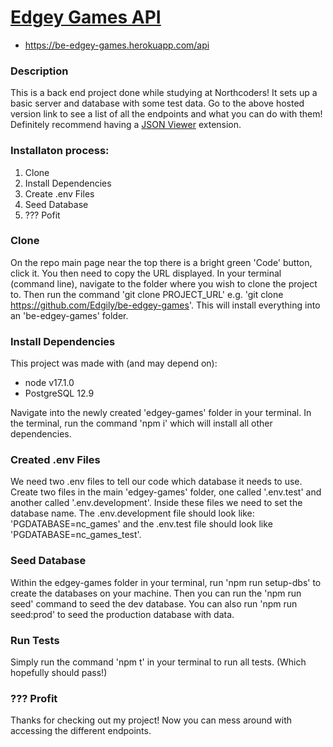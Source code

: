 # <a href="https://be-edgey-games.herokuapp.com/api">Edgey Games API</a>

- https://be-edgey-games.herokuapp.com/api

### Description

This is a back end project done while studying at Northcoders! It sets up a basic server and database with some test data. Go to the above hosted version link to see a list of all the endpoints and what you can do with them! Definitely recommend having a <a href="https://chrome.google.com/webstore/detail/json-viewer/gbmdgpbipfallnflgajpaliibnhdgobh">JSON Viewer</a> extension.

### Installaton process:

1. Clone
2. Install Dependencies
3. Create .env Files
4. Seed Database
5. ??? Pofit

### Clone

On the repo main page near the top there is a bright green 'Code' button, click it. You then need to copy the URL displayed. In your terminal (command line), navigate to the folder where you wish to clone the project to. Then run the command 'git clone PROJECT_URL' e.g. 'git clone https://github.com/Edgily/be-edgey-games'. This will install everything into an 'be-edgey-games' folder.

### Install Dependencies

This project was made with (and may depend on):
- node v17.1.0
- PostgreSQL 12.9

Navigate into the newly created 'edgey-games' folder in your terminal. In the terminal, run the command 'npm i' which will install all other dependencies. 

### Created .env Files

We need two .env files to tell our code which database it needs to use. Create two files in the main 'edgey-games' folder, one called '.env.test' and another called '.env.development'. Inside these files we need to set the database name. The .env.development file should look like: 'PGDATABASE=nc_games' and the .env.test file should look like 'PGDATABASE=nc_games_test'.

### Seed Database

Within the edgey-games folder in your terminal, run 'npm run setup-dbs' to create the databases on your machine. Then you can run the 'npm run seed' command to seed the dev database. You can also run 'npm run seed:prod' to seed the production database with data.

### Run Tests

Simply run the command 'npm t' in your terminal to run all tests. (Which hopefully should pass!)

### ??? Profit

Thanks for checking out my project! Now you can mess around with accessing the different endpoints.
